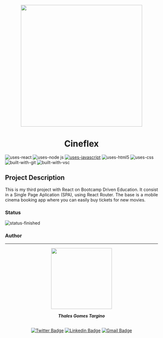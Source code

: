 <p align="center">
  <img src="https://user-images.githubusercontent.com/97575616/161797181-f8e31be0-466d-496a-91a9-48ffa4dbe009.png" width="400px" alt="">
</p>


<h1 align="center">Cineflex</h1>
 
![uses-react](https://img.shields.io/badge/REACT-20232A?style=for-the-badge&logo=react&logoColor=61DAFB)
![uses-node js](https://img.shields.io/badge/Node.js-43853D?style=for-the-badge&logo=node.js&logoColor=white)
[![uses-javascript](https://img.shields.io/badge/JavaScript-F7DF1E?style=for-the-badge&logo=javascript&logoColor=black)](https://www.javascript.com)
![uses-html5](https://img.shields.io/badge/HTML5-E34F26?style=for-the-badge&logo=html5&logoColor=white)
![uses-css](https://img.shields.io/badge/CSS3-1572B6?style=for-the-badge&logo=css3&logoColor=white)
![built-with-git](https://img.shields.io/badge/Git-E34F26?style=for-the-badge&logo=git&logoColor=white)
![built-with-vsc](https://img.shields.io/badge/VISUAL%20STUDIO%20CODE-blue?style=for-the-badge&logo=visualstudiocode)



<!-- ## Table of contents
* [Project Description](#project-description)
* [Status](#status)
* [Mockup](#mockup)
* [Requirements](#requirements)
* [Author](#author) -->


## Project Description
<p align="justify">This is my third project with React on Bootcamp Driven Education. It consist in a Single Page Aplication (SPA), using React Router. The base is a mobile cinema booking app where you can easily buy tickets for new movies.</p>

### Status
![status-finished](https://user-images.githubusercontent.com/97575616/152926720-d042178b-24c0-4d6b-94fb-0ccbd3c082cc.svg)
<!-- ![status-in-progress](https://user-images.githubusercontent.com/97575616/153774620-d6a0a615-9d38-4402-ae72-20c52f8bbd5c.svg) -->


### Author
---
<div align="center">
<img width= 200px src="https://user-images.githubusercontent.com/97575616/157583676-812b2612-a644-4c18-be9c-61f633406f50.png" alt=""/>
  <p> <i><b>Thales Gomes Targino</i></b> </p>

<br /> [![Twitter Badge](https://img.shields.io/badge/-@thales_targino-1ca0f1?style=flat-square&labelColor=1ca0f1&logo=twitter&logoColor=white&link=https://twitter.com/thales_targino)](https://twitter.com/thales_targino) [![Linkedin Badge](https://img.shields.io/badge/-thalesgomest-blue?style=flat-square&logo=Linkedin&logoColor=white&link=https://www.linkedin.com/in/thales-gomes-targino/)](https://www.linkedin.com/in/thales-gomes-targino/) 
[![Gmail Badge](https://img.shields.io/badge/-thalestargino@gmail.com-c14438?style=flat-square&logo=Gmail&logoColor=white&link=mailto:thalestargino@gmail.com)](mailto:thalestargino@gmail.com)
  
</div>
